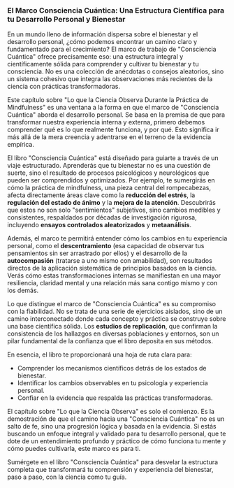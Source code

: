 ### **El Marco Consciencia Cuántica: Una Estructura Científica para tu Desarrollo Personal y Bienestar**
En un mundo lleno de información dispersa sobre el bienestar y el desarrollo personal, ¿cómo podemos encontrar un camino claro y fundamentado para el crecimiento? El marco de trabajo de "Consciencia Cuántica" ofrece precisamente eso: una estructura integral y científicamente sólida para comprender y cultivar tu bienestar y tu consciencia. No es una colección de anécdotas o consejos aleatorios, sino un sistema cohesivo que integra las observaciones más recientes de la ciencia con prácticas transformadoras.

Este capítulo sobre "Lo que la Ciencia Observa Durante la Práctica de Mindfulness" es una ventana a la forma en que el marco de "Consciencia Cuántica" aborda el desarrollo personal. Se basa en la premisa de que para transformar nuestra experiencia interna y externa, primero debemos comprender qué es lo que realmente funciona, y por qué. Esto significa ir más allá de la mera creencia y adentrarse en el terreno de la evidencia empírica.

El libro "Consciencia Cuántica" está diseñado para guiarte a través de un viaje estructurado. Aprenderás que tu bienestar no es una cuestión de suerte, sino el resultado de procesos psicológicos y neurológicos que pueden ser comprendidos y optimizados. Por ejemplo, te sumergirás en cómo la práctica de mindfulness, una pieza central del rompecabezas, afecta directamente áreas clave como la **reducción del estrés**, la **regulación del estado de ánimo** y la **mejora de la atención**. Descubrirás que estos no son solo "sentimientos" subjetivos, sino cambios medibles y consistentes, respaldados por décadas de investigación rigurosa, incluyendo **ensayos controlados aleatorizados** y **metaanálisis**.

Además, el marco te permitirá entender cómo los cambios en tu experiencia personal, como el **descentramiento** (esa capacidad de observar tus pensamientos sin ser arrastrado por ellos) y el desarrollo de la **autocompasión** (tratarse a uno mismo con amabilidad), son resultados directos de la aplicación sistemática de principios basados en la ciencia. Verás cómo estas transformaciones internas se manifiestan en una mayor resiliencia, claridad mental y una relación más sana contigo mismo y con los demás.

Lo que distingue el marco de "Consciencia Cuántica" es su compromiso con la fiabilidad. No se trata de una serie de ejercicios aislados, sino de un camino interconectado donde cada concepto y práctica se construye sobre una base científica sólida. Los **estudios de replicación**, que confirman la consistencia de los hallazgos en diversas poblaciones y entornos, son un pilar fundamental de la confianza que el libro deposita en sus métodos.

En esencia, el libro te proporcionará una hoja de ruta clara para:
*   Comprender los mecanismos científicos detrás de los estados de bienestar.
*   Identificar los cambios observables en tu psicología y experiencia personal.
*   Confiar en la evidencia que respalda las prácticas transformadoras.

El capítulo sobre "Lo que la Ciencia Observa" es solo el comienzo. Es la demostración de que el camino hacia una "Consciencia Cuántica" no es un salto de fe, sino una progresión lógica y basada en la evidencia. Si estás buscando un enfoque integral y validado para tu desarrollo personal, que te dote de un entendimiento profundo y práctico de cómo funciona tu mente y cómo puedes cultivarla, este marco es para ti.

Sumérgete en el libro "Consciencia Cuántica" para desvelar la estructura completa que transformará tu comprensión y experiencia del bienestar, paso a paso, con la ciencia como tu guía.